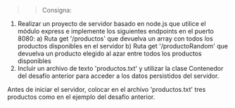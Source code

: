 >> Consigna:
1) Realizar un proyecto de servidor basado en node.js que utilice el módulo express e implemente los siguientes endpoints en el puerto 8080:
    a) Ruta get '/productos' que devuelva un array con todos los productos disponibles en el servidor
    b) Ruta get '/productoRandom' que devuelva un producto elegido al azar entre todos los productos disponibles
2) Incluir un archivo de texto 'productos.txt' y utilizar la clase Contenedor del desafío anterior para acceder a los datos persistidos del servidor.

Antes de iniciar el servidor, colocar en el archivo 'productos.txt' tres productos como en el ejemplo del desafío anterior.

